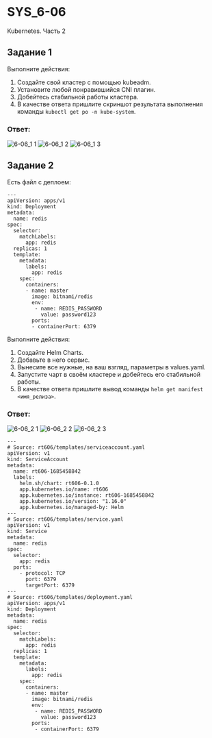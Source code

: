 # SYS_6-06
Kubernetes. Часть 2
## Задание 1
Выполните действия:
1. Создайте свой кластер с помощью kubeadm.
2. Установите любой понравившийся CNI плагин.
3. Добейтесь стабильной работы кластера.
4. В качестве ответа пришлите скриншот результата выполнения команды ``` kubectl get po -n kube-system ```.
### Ответ:
![6-06_1 1](https://github.com/Roman-Teterevlev/SYS_6-06/assets/132853752/20f181e5-cea6-4799-ace0-c2400d681023)
![6-06_1 2](https://github.com/Roman-Teterevlev/SYS_6-06/assets/132853752/bcff1759-646b-4516-a592-636955eb096c)
![6-06_1 3](https://github.com/Roman-Teterevlev/SYS_6-06/assets/132853752/c150d06e-9ce9-4300-bc8b-cc78d87a7c84)
## Задание 2

Есть файл с деплоем:
```
---
apiVersion: apps/v1
kind: Deployment
metadata:
  name: redis
spec:
  selector:
    matchLabels:
      app: redis
  replicas: 1
  template:
    metadata:
      labels:
        app: redis
    spec:
      containers:
      - name: master
        image: bitnami/redis
        env:
         - name: REDIS_PASSWORD
           value: password123
        ports:
        - containerPort: 6379
```
Выполните действия:
1. Создайте Helm Charts.
2. Добавьте в него сервис.
3. Вынесите все нужные, на ваш взгляд, параметры в values.yaml.
4. Запустите чарт в своём кластере и добейтесь его стабильной работы.
5. В качестве ответа пришлите вывод команды ``` helm get manifest <имя_релиза> ```.
### Ответ:
![6-06_2 1](https://github.com/Roman-Teterevlev/SYS_6-06/assets/132853752/ba7127ea-f1e7-44e5-9bf5-484085de60b6)
![6-06_2 2](https://github.com/Roman-Teterevlev/SYS_6-06/assets/132853752/db1fe8e3-5589-4a51-96a3-734421264307)
![6-06_2 3](https://github.com/Roman-Teterevlev/SYS_6-06/assets/132853752/7094e593-7f07-4959-90dd-c0ae13a189dd)
```
---
# Source: rt606/templates/serviceaccount.yaml
apiVersion: v1
kind: ServiceAccount
metadata:
  name: rt606-1685458842
  labels:
    helm.sh/chart: rt606-0.1.0
    app.kubernetes.io/name: rt606
    app.kubernetes.io/instance: rt606-1685458842
    app.kubernetes.io/version: "1.16.0"
    app.kubernetes.io/managed-by: Helm
---
# Source: rt606/templates/service.yaml
apiVersion: v1
kind: Service
metadata:
  name: redis
spec:
  selector:
    app: redis
  ports:
    - protocol: TCP
      port: 6379
      targetPort: 6379
---
# Source: rt606/templates/deployment.yaml
apiVersion: apps/v1
kind: Deployment
metadata:
  name: redis
spec:
  selector:
    matchLabels:
      app: redis
  replicas: 1
  template:
    metadata:
      labels:
        app: redis
    spec:
      containers:
      - name: master
        image: bitnami/redis
        env:
         - name: REDIS_PASSWORD
           value: password123
        ports:
         - containerPort: 6379
```
